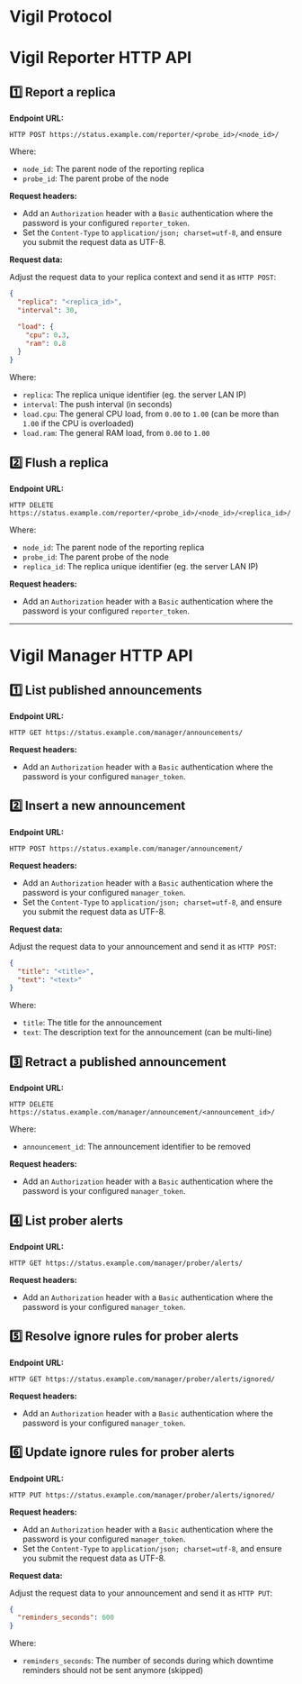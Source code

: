 # Vigil Protocol

# Vigil Reporter HTTP API

## 1️⃣ Report a replica

**Endpoint URL:**

`HTTP POST https://status.example.com/reporter/<probe_id>/<node_id>/`

Where:

- `node_id`: The parent node of the reporting replica
- `probe_id`: The parent probe of the node

**Request headers:**

- Add an `Authorization` header with a `Basic` authentication where the password is your configured `reporter_token`.
- Set the `Content-Type` to `application/json; charset=utf-8`, and ensure you submit the request data as UTF-8.

**Request data:**

Adjust the request data to your replica context and send it as `HTTP POST`:

```json
{
  "replica": "<replica_id>",
  "interval": 30,

  "load": {
    "cpu": 0.3,
    "ram": 0.8
  }
}
```

Where:

- `replica`: The replica unique identifier (eg. the server LAN IP)
- `interval`: The push interval (in seconds)
- `load.cpu`: The general CPU load, from `0.00` to `1.00` (can be more than `1.00` if the CPU is overloaded)
- `load.ram`: The general RAM load, from `0.00` to `1.00`

## 2️⃣ Flush a replica

**Endpoint URL:**

`HTTP DELETE https://status.example.com/reporter/<probe_id>/<node_id>/<replica_id>/`

Where:

- `node_id`: The parent node of the reporting replica
- `probe_id`: The parent probe of the node
- `replica_id`: The replica unique identifier (eg. the server LAN IP)

**Request headers:**

- Add an `Authorization` header with a `Basic` authentication where the password is your configured `reporter_token`.

---

# Vigil Manager HTTP API

## 1️⃣ List published announcements

**Endpoint URL:**

`HTTP GET https://status.example.com/manager/announcements/`

**Request headers:**

- Add an `Authorization` header with a `Basic` authentication where the password is your configured `manager_token`.

## 2️⃣ Insert a new announcement

**Endpoint URL:**

`HTTP POST https://status.example.com/manager/announcement/`

**Request headers:**

- Add an `Authorization` header with a `Basic` authentication where the password is your configured `manager_token`.
- Set the `Content-Type` to `application/json; charset=utf-8`, and ensure you submit the request data as UTF-8.

**Request data:**

Adjust the request data to your announcement and send it as `HTTP POST`:

```json
{
  "title": "<title>",
  "text": "<text>"
}
```

Where:

- `title`: The title for the announcement
- `text`: The description text for the announcement (can be multi-line)

## 3️⃣ Retract a published announcement

**Endpoint URL:**

`HTTP DELETE https://status.example.com/manager/announcement/<announcement_id>/`

Where:

- `announcement_id`: The announcement identifier to be removed

**Request headers:**

- Add an `Authorization` header with a `Basic` authentication where the password is your configured `manager_token`.

## 4️⃣ List prober alerts

**Endpoint URL:**

`HTTP GET https://status.example.com/manager/prober/alerts/`

**Request headers:**

- Add an `Authorization` header with a `Basic` authentication where the password is your configured `manager_token`.

## 5️⃣ Resolve ignore rules for prober alerts

**Endpoint URL:**

`HTTP GET https://status.example.com/manager/prober/alerts/ignored/`

**Request headers:**

- Add an `Authorization` header with a `Basic` authentication where the password is your configured `manager_token`.

## 6️⃣ Update ignore rules for prober alerts

**Endpoint URL:**

`HTTP PUT https://status.example.com/manager/prober/alerts/ignored/`

**Request headers:**

- Add an `Authorization` header with a `Basic` authentication where the password is your configured `manager_token`.
- Set the `Content-Type` to `application/json; charset=utf-8`, and ensure you submit the request data as UTF-8.

**Request data:**

Adjust the request data to your announcement and send it as `HTTP PUT`:

```json
{
  "reminders_seconds": 600
}
```

Where:

- `reminders_seconds`: The number of seconds during which downtime reminders should not be sent anymore (skipped)
